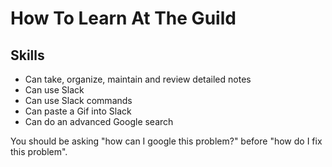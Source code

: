# How To Learn At The Guild


## Skills

- Can take, organize, maintain and review detailed notes
- Can use Slack
- Can use Slack commands
- Can paste a Gif into Slack
- Can do an advanced Google search



You should be asking "how can I google this problem?" before "how do I fix this
problem".
